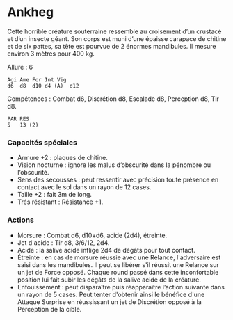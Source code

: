 # Ankheg

Cette horrible créature souterraine ressemble au croisement d’un crustacé et d’un insecte géant. Son corps est muni d’une épaisse carapace de chitine et de six pattes, sa tête est pourvue de 2 énormes mandibules. Il mesure environ 3 mètres pour 400 kg.

Allure : 6

	Agi	Âme	For	Int	Vig
	d6	d8	d10	d4 (A)	d12

Compétences : Combat d6, Discrétion d8, Escalade d8, Perception d8, Tir d8.

	PAR	RES
	5	13 (2)

### Capacités spéciales
- Armure +2 : plaques de chitine.
- Vision nocturne : ignore les malus d’obscurité dans la pénombre ou l’obscurité.
- Sens des secousses : peut ressentir avec précision toute présence en contact avec le sol dans un rayon de 12 cases.
- Taille +2 : fait 3m de long.
- Trés résistant : Résistance +1.

### Actions
- Morsure : Combat d6, d10+d6, acide (2d4), étreinte.
- Jet d'acide : Tir d8, 3/6/12, 2d4.
- Acide : la salive acide inflige 2d4 de dégâts pour tout contact.
- Étreinte : en cas de morsure réussie avec une Relance, l'adversaire est saisi dans les mandibules. Il peut se libérer s'il réussit une Relance sur un jet de Force opposé. Chaque round passé dans cette inconfortable position lui fait subir les dégâts de la salive acide de la créature.
- Enfouissement : peut disparaître puis réapparaître l’action suivante dans un rayon de 5 cases. Peut tenter d'obtenir ainsi le bénéfice d'une Attaque Surprise en réussissant un jet de Discrétion opposé à la Perception de la cible.
